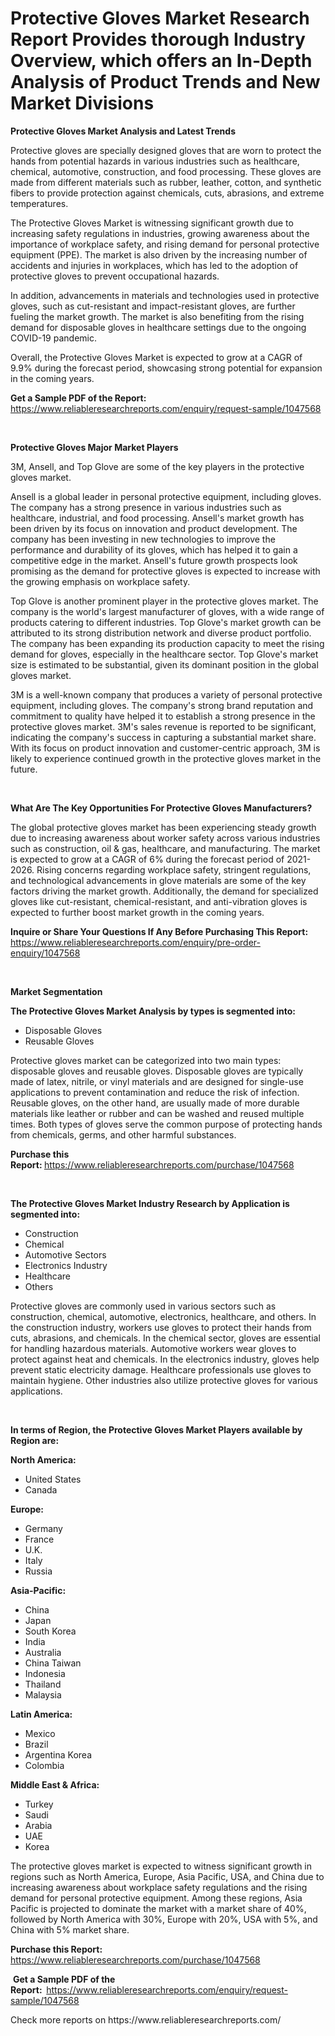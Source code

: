 <p><h1>Protective Gloves Market Research Report Provides thorough Industry Overview, which offers an In-Depth Analysis of Product Trends and New Market Divisions</h1></p><p><strong>Protective Gloves Market Analysis and Latest Trends</strong></p>
<p><p>Protective gloves are specially designed gloves that are worn to protect the hands from potential hazards in various industries such as healthcare, chemical, automotive, construction, and food processing. These gloves are made from different materials such as rubber, leather, cotton, and synthetic fibers to provide protection against chemicals, cuts, abrasions, and extreme temperatures.</p><p>The Protective Gloves Market is witnessing significant growth due to increasing safety regulations in industries, growing awareness about the importance of workplace safety, and rising demand for personal protective equipment (PPE). The market is also driven by the increasing number of accidents and injuries in workplaces, which has led to the adoption of protective gloves to prevent occupational hazards.</p><p>In addition, advancements in materials and technologies used in protective gloves, such as cut-resistant and impact-resistant gloves, are further fueling the market growth. The market is also benefiting from the rising demand for disposable gloves in healthcare settings due to the ongoing COVID-19 pandemic.</p><p>Overall, the Protective Gloves Market is expected to grow at a CAGR of 9.9% during the forecast period, showcasing strong potential for expansion in the coming years.</p></p>
<p><strong>Get a Sample PDF of the Report:&nbsp;</strong> <a href="https://www.reliableresearchreports.com/enquiry/request-sample/1047568">https://www.reliableresearchreports.com/enquiry/request-sample/1047568</a></p>
<p>&nbsp;</p>
<p><strong>Protective Gloves Major Market Players</strong></p>
<p><p>3M, Ansell, and Top Glove are some of the key players in the protective gloves market. </p><p>Ansell is a global leader in personal protective equipment, including gloves. The company has a strong presence in various industries such as healthcare, industrial, and food processing. Ansell's market growth has been driven by its focus on innovation and product development. The company has been investing in new technologies to improve the performance and durability of its gloves, which has helped it to gain a competitive edge in the market. Ansell's future growth prospects look promising as the demand for protective gloves is expected to increase with the growing emphasis on workplace safety.</p><p>Top Glove is another prominent player in the protective gloves market. The company is the world's largest manufacturer of gloves, with a wide range of products catering to different industries. Top Glove's market growth can be attributed to its strong distribution network and diverse product portfolio. The company has been expanding its production capacity to meet the rising demand for gloves, especially in the healthcare sector. Top Glove's market size is estimated to be substantial, given its dominant position in the global gloves market.</p><p>3M is a well-known company that produces a variety of personal protective equipment, including gloves. The company's strong brand reputation and commitment to quality have helped it to establish a strong presence in the protective gloves market. 3M's sales revenue is reported to be significant, indicating the company's success in capturing a substantial market share. With its focus on product innovation and customer-centric approach, 3M is likely to experience continued growth in the protective gloves market in the future.</p></p>
<p>&nbsp;</p>
<p><strong>What Are The Key Opportunities For Protective Gloves Manufacturers?</strong></p>
<p><p>The global protective gloves market has been experiencing steady growth due to increasing awareness about worker safety across various industries such as construction, oil & gas, healthcare, and manufacturing. The market is expected to grow at a CAGR of 6% during the forecast period of 2021-2026. Rising concerns regarding workplace safety, stringent regulations, and technological advancements in glove materials are some of the key factors driving the market growth. Additionally, the demand for specialized gloves like cut-resistant, chemical-resistant, and anti-vibration gloves is expected to further boost market growth in the coming years.</p></p>
<p><strong>Inquire or Share Your Questions If Any Before Purchasing This Report:</strong> <a href="https://www.reliableresearchreports.com/enquiry/pre-order-enquiry/1047568">https://www.reliableresearchreports.com/enquiry/pre-order-enquiry/1047568</a></p>
<p>&nbsp;</p>
<p><strong>Market Segmentation</strong></p>
<p><strong>The Protective Gloves Market Analysis by types is segmented into:</strong></p>
<p><ul><li>Disposable Gloves</li><li>Reusable Gloves</li></ul></p>
<p><p>Protective gloves market can be categorized into two main types: disposable gloves and reusable gloves. Disposable gloves are typically made of latex, nitrile, or vinyl materials and are designed for single-use applications to prevent contamination and reduce the risk of infection. Reusable gloves, on the other hand, are usually made of more durable materials like leather or rubber and can be washed and reused multiple times. Both types of gloves serve the common purpose of protecting hands from chemicals, germs, and other harmful substances.</p></p>
<p><strong>Purchase this Report:&nbsp;</strong><a href="https://www.reliableresearchreports.com/purchase/1047568">https://www.reliableresearchreports.com/purchase/1047568</a></p>
<p>&nbsp;</p>
<p><strong>The Protective Gloves Market Industry Research by Application is segmented into:</strong></p>
<p><ul><li>Construction</li><li>Chemical</li><li>Automotive Sectors</li><li>Electronics Industry</li><li>Healthcare</li><li>Others</li></ul></p>
<p><p>Protective gloves are commonly used in various sectors such as construction, chemical, automotive, electronics, healthcare, and others. In the construction industry, workers use gloves to protect their hands from cuts, abrasions, and chemicals. In the chemical sector, gloves are essential for handling hazardous materials. Automotive workers wear gloves to protect against heat and chemicals. In the electronics industry, gloves help prevent static electricity damage. Healthcare professionals use gloves to maintain hygiene. Other industries also utilize protective gloves for various applications.</p></p>
<p>&nbsp;</p>
<p><strong>In terms of Region, the Protective Gloves Market Players available by Region are:</strong></p>
<p>
    <p> <strong> North America: </strong>
        <ul>
            <li>United States</li>
            <li>Canada</li>
        </ul>
        </p> 
    <p> <strong> Europe: </strong>
        <ul>
            <li>Germany</li>
            <li>France</li>
            <li>U.K.</li>
            <li>Italy</li>
            <li>Russia</li>
        </ul>
        </p> 
    <p> <strong> Asia-Pacific: </strong>
        <ul>
            <li>China</li>
            <li>Japan</li>
            <li>South Korea</li>
            <li>India</li>
            <li>Australia</li>
            <li>China Taiwan</li>
            <li>Indonesia</li>
            <li>Thailand</li>
            <li>Malaysia</li>
        </ul>
        </p> 
    <p> <strong> Latin America: </strong>
        <ul>
            <li>Mexico</li>
            <li>Brazil</li>
            <li>Argentina Korea</li>
            <li>Colombia</li>
        </ul>
        </p> 
    <p> <strong> Middle East & Africa: </strong>
        <ul>
            <li>Turkey</li>
            <li>Saudi</li>
            <li>Arabia</li>
            <li>UAE</li>
            <li>Korea</li>
        </ul>
    </p>
    </p>
<p><p>The protective gloves market is expected to witness significant growth in regions such as North America, Europe, Asia Pacific, USA, and China due to increasing awareness about workplace safety regulations and the rising demand for personal protective equipment. Among these regions, Asia Pacific is projected to dominate the market with a market share of 40%, followed by North America with 30%, Europe with 20%, USA with 5%, and China with 5% market share.</p></p>
<p><strong>Purchase this Report: </strong><a href="https://www.reliableresearchreports.com/purchase/1047568">https://www.reliableresearchreports.com/purchase/1047568</a></p>
<p>&nbsp;<strong>Get a Sample PDF of the Report:&nbsp;&nbsp;</strong><a href="https://www.reliableresearchreports.com/enquiry/request-sample/1047568">https://www.reliableresearchreports.com/enquiry/request-sample/1047568</a></p>
<p><strong></strong></p>
<p>Check more reports on https://www.reliableresearchreports.com/</p>